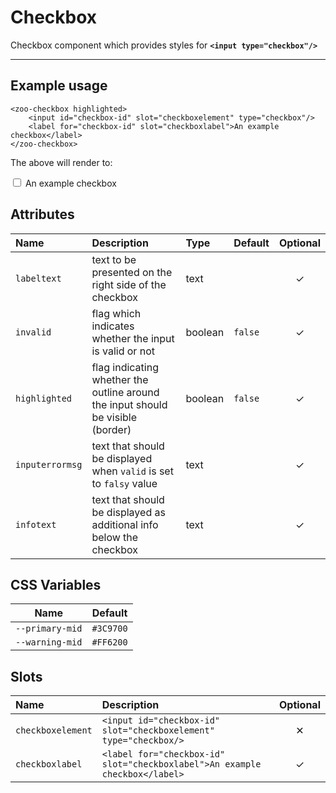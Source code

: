 # Checkbox

Checkbox component which provides styles for **`<input type="checkbox"/>`**

***

## Example usage

	<zoo-checkbox highlighted>
		<input id="checkbox-id" slot="checkboxelement" type="checkbox"/>
		<label for="checkbox-id" slot="checkboxlabel">An example checkbox</label>
	</zoo-checkbox>

The above will render to:

<zoo-checkbox highlighted>
	<input id="checkbox-id" slot="checkboxelement" type="checkbox"/>
	<label htmlFor="checkbox-id" slot="checkboxlabel">An example checkbox</label>
</zoo-checkbox>

## Attributes

| **Name**        | **Description**                                                                 | **Type** | **Default** | **Optional** |
| :-------------- | :------------------------------------------------------------------------------ | :------- | :---------- | :----------: |
| `labeltext`     | text to be presented on the right side of the checkbox                          | text     |             |   &#10003;   |
| `invalid`       | flag which indicates whether the input is valid or not                          | boolean  | `false`     |   &#10003;   |
| `highlighted`   | flag indicating whether the outline around the input should be visible (border) | boolean  | `false`     |   &#10003;   |
| `inputerrormsg` | text that should be displayed when `valid` is set to `falsy` value              | text     |             |   &#10003;   |
| `infotext`      | text that should be displayed as additional info below the checkbox             | text     |             |   &#10003;   |

## CSS Variables

|    **Name**     | **Default** |
| :-------------: | :---------: |
| `--primary-mid` |  `#3C9700`  |
| `--warning-mid` |  `#FF6200`  |

## Slots

| **Name**          | **Description**                                                             | **Optional** |
| :---------------- | :-------------------------------------------------------------------------- | :----------: |
| `checkboxelement` | `<input id="checkbox-id" slot="checkboxelement" type="checkbox/>`           |   &#10005;   |
| `checkboxlabel`   | `<label for="checkbox-id" slot="checkboxlabel">An example checkbox</label>` |   &#10003;   |
